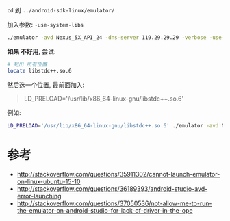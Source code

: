 `cd` 到 `../android-sdk-linux/emulator/`

加入参数: `-use-system-libs`
``` bash
./emulator -avd Nexus_5X_API_24 -dns-server 119.29.29.29 -verbose -use-system-libs`
```

**如果 不好用**, 尝试:
``` bash
# 列出 所有位置
locate libstdc++.so.6
```

然后选一个位置, 最前面加入: 
> LD_PRELOAD='/usr/lib/x86_64-linux-gnu/libstdc++.so.6'

例如:
``` bash
LD_PRELOAD='/usr/lib/x86_64-linux-gnu/libstdc++.so.6' ./emulator -avd Nexus_5X_API_24 -dns-server 119.29.29.29 -verbose
```

# 参考
- http://stackoverflow.com/questions/35911302/cannot-launch-emulator-on-linux-ubuntu-15-10
- http://stackoverflow.com/questions/36189393/android-studio-avd-error-launching
- http://stackoverflow.com/questions/37050536/not-allow-me-to-run-the-emulator-on-android-studio-for-lack-of-driver-in-the-ope
